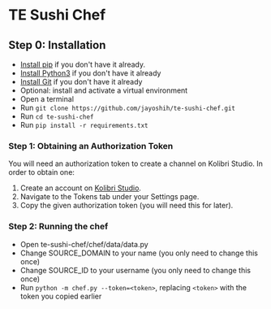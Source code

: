 # TE Sushi Chef

## Step 0: Installation

* [Install pip](https://pypi.python.org/pypi/pip) if you don't have it already.
* [Install Python3](https://www.python.org/downloads) if you don't have it already
* [Install Git](https://git-scm.com/book/en/v2/Getting-Started-Installing-Git) if you don't have it already
* Optional: install and activate a virtual environment
* Open a terminal
* Run `git clone https://github.com/jayoshih/te-sushi-chef.git`
* Run `cd te-sushi-chef`
* Run `pip install -r requirements.txt`

### Step 1: Obtaining an Authorization Token ###
You will need an authorization token to create a channel on Kolibri Studio. In order to obtain one:

1. Create an account on [Kolibri Studio](https://contentworkshop.learningequality.org/).
2. Navigate to the Tokens tab under your Settings page.
3. Copy the given authorization token (you will need this for later).

### Step 2: Running the chef ###
 * Open te-sushi-chef/chef/data/data.py
 * Change SOURCE_DOMAIN to your name (you only need to change this once)
 * Change SOURCE_ID to your username (you only need to change this once)
 * Run `python -m chef.py --token=<token>`, replacing `<token>` with the token you copied earlier
